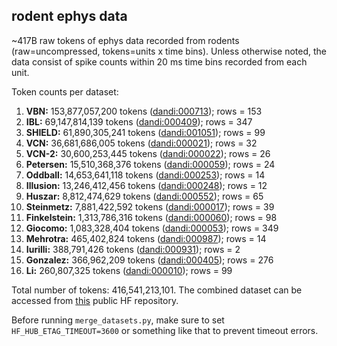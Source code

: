 ## rodent ephys data

~417B raw tokens of ephys data recorded from rodents (raw=uncompressed, tokens=units x time bins). Unless otherwise noted, the data consist of spike counts within 20 ms time bins recorded from each unit.

Token counts per dataset:

1. **VBN:** 153,877,057,200 tokens ([dandi:000713](https://dandiarchive.org/dandiset/000713)); rows = 153
2. **IBL:** 69,147,814,139 tokens ([dandi:000409](https://dandiarchive.org/dandiset/000409)); rows = 347
3. **SHIELD:** 61,890,305,241 tokens ([dandi:001051](https://dandiarchive.org/dandiset/001051)); rows = 99
4. **VCN:** 36,681,686,005 tokens ([dandi:000021](https://dandiarchive.org/dandiset/000021)); rows = 32
5. **VCN-2:** 30,600,253,445 tokens ([dandi:000022](https://dandiarchive.org/dandiset/000022)); rows = 26
6. **Petersen:** 15,510,368,376 tokens ([dandi:000059](https://dandiarchive.org/dandiset/000059)); rows = 24
7. **Oddball:** 14,653,641,118 tokens ([dandi:000253](https://dandiarchive.org/dandiset/000253)); rows = 14
8. **Illusion:** 13,246,412,456 tokens ([dandi:000248](https://dandiarchive.org/dandiset/000248)); rows = 12
9. **Huszar:** 8,812,474,629 tokens ([dandi:000552](https://dandiarchive.org/dandiset/000552)); rows = 65
10. **Steinmetz:** 7,881,422,592 tokens ([dandi:000017](https://dandiarchive.org/dandiset/000017)); rows = 39
11. **Finkelstein:** 1,313,786,316 tokens ([dandi:000060](https://dandiarchive.org/dandiset/000060)); rows = 98
12. **Giocomo:** 1,083,328,404 tokens ([dandi:000053](https://dandiarchive.org/dandiset/000053)); rows = 349
13. **Mehrotra:** 465,402,824 tokens ([dandi:000987](https://dandiarchive.org/dandiset/000987)); rows = 14
14. **Iurilli:** 388,791,426 tokens ([dandi:000931](https://dandiarchive.org/dandiset/000931)); rows = 2
15. **Gonzalez:** 366,962,209 tokens ([dandi:000405](https://dandiarchive.org/dandiset/000405)); rows = 276
16. **Li:** 260,807,325 tokens ([dandi:000010](https://dandiarchive.org/dandiset/000010)); rows = 99

Total number of tokens: 416,541,213,101. The combined dataset can be accessed from [this](https://huggingface.co/datasets/eminorhan/neural-bench-rodent) public HF repository.

Before running `merge_datasets.py`, make sure to set `HF_HUB_ETAG_TIMEOUT=3600` or something like that to prevent timeout errors.
